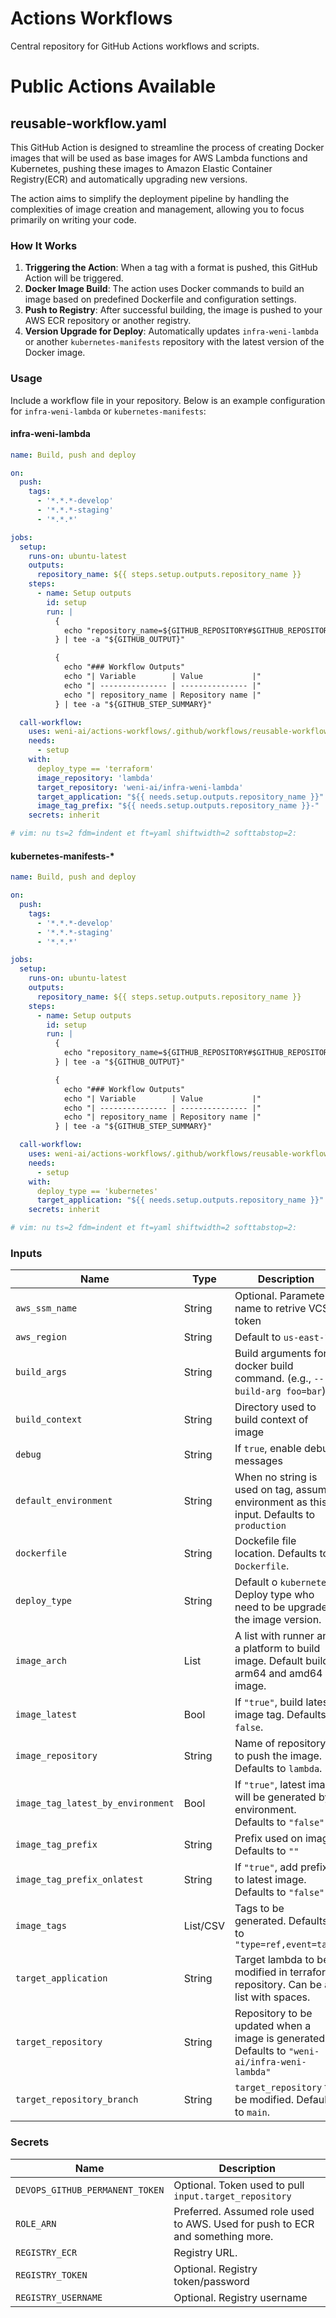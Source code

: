# Actions Workflows

Central repository for GitHub Actions workflows and scripts.

# Public Actions Available

## reusable-workflow.yaml

This GitHub Action is designed to streamline the process of creating Docker images that will be used as base images for AWS Lambda functions and Kubernetes, pushing these images to Amazon Elastic Container Registry(ECR) and automatically upgrading new versions.

The action aims to simplify the deployment pipeline by handling the complexities of image creation and management, allowing you to focus primarily on writing your code.

### How It Works

1. **Triggering the Action**: When a tag with a format is pushed, this GitHub Action will be triggered.
2. **Docker Image Build**: The action uses Docker commands to build an image based on predefined Dockerfile and configuration settings.
3. **Push to Registry**: After successful building, the image is pushed to your AWS ECR repository or another registry.
4. **Version Upgrade for Deploy**: Automatically updates `infra-weni-lambda` or another `kubernetes-manifests` repository with the latest version of the Docker image.

### Usage

Include a workflow file in your repository. Below is an example configuration for `infra-weni-lambda` or `kubernetes-manifests`:

#### infra-weni-lambda

```yaml
name: Build, push and deploy

on:
  push:
    tags:
      - '*.*.*-develop'
      - '*.*.*-staging'
      - '*.*.*'

jobs:
  setup:
    runs-on: ubuntu-latest
    outputs:
      repository_name: ${{ steps.setup.outputs.repository_name }}
    steps:
      - name: Setup outputs
        id: setup
        run: |
          {
            echo "repository_name=${GITHUB_REPOSITORY#$GITHUB_REPOSITORY_OWNER/}"
          } | tee -a "${GITHUB_OUTPUT}"

          {
            echo "### Workflow Outputs"
            echo "| Variable        | Value           |"
            echo "| --------------- | --------------- |"
            echo "| repository_name | Repository name |"
          } | tee -a "${GITHUB_STEP_SUMMARY}"

  call-workflow:
    uses: weni-ai/actions-workflows/.github/workflows/reusable-workflow.yaml@main
    needs:
      - setup
    with:
      deploy_type == 'terraform'
      image_repository: 'lambda'
      target_repository: 'weni-ai/infra-weni-lambda'
      target_application: "${{ needs.setup.outputs.repository_name }}"
      image_tag_prefix: "${{ needs.setup.outputs.repository_name }}-"
    secrets: inherit

# vim: nu ts=2 fdm=indent et ft=yaml shiftwidth=2 softtabstop=2:
```

#### kubernetes-manifests-*

```yaml
name: Build, push and deploy

on:
  push:
    tags:
      - '*.*.*-develop'
      - '*.*.*-staging'
      - '*.*.*'

jobs:
  setup:
    runs-on: ubuntu-latest
    outputs:
      repository_name: ${{ steps.setup.outputs.repository_name }}
    steps:
      - name: Setup outputs
        id: setup
        run: |
          {
            echo "repository_name=${GITHUB_REPOSITORY#$GITHUB_REPOSITORY_OWNER/}"
          } | tee -a "${GITHUB_OUTPUT}"

          {
            echo "### Workflow Outputs"
            echo "| Variable        | Value           |"
            echo "| --------------- | --------------- |"
            echo "| repository_name | Repository name |"
          } | tee -a "${GITHUB_STEP_SUMMARY}"

  call-workflow:
    uses: weni-ai/actions-workflows/.github/workflows/reusable-workflow.yaml@main
    needs:
      - setup
    with:
      deploy_type == 'kubernetes'
      target_application: "${{ needs.setup.outputs.repository_name }}"
    secrets: inherit

# vim: nu ts=2 fdm=indent et ft=yaml shiftwidth=2 softtabstop=2:
```

### Inputs

| Name               | Type        | Description                                                                                                                                                                       |
|--------------------|-------------|-----------------------------------------------------------------------------------------------------------------------------------------------------------------------------------|
| `aws_ssm_name` | String | Optional. Parameter name to retrive VCS token |
| `aws_region` | String | Default to `us-east-1` |
| `build_args` | String | Build arguments for docker build command. (e.g., `--build-arg foo=bar`) |
| `build_context` | String | Directory used to build context of image |
| `debug` | String | If `true`, enable debug messages |
| `default_environment` | String | When no string is used on tag, assume environment as this input. Defaults to `production` |
| `dockerfile` | String | Dockefile file location. Defaults to `Dockerfile`. |
| `deploy_type` | String | Default o `kubernetes`. Deploy type who need to be upgrade the image version. |
| `image_arch` | List | A list with runner and a platform to build image. Default build arm64 and amd64 image.
| `image_latest` | Bool | If `"true"`, build latest image tag. Defaults `false`. |
| `image_repository` | String | Name of repository to push the image. Defaults to `lambda`. |
| `image_tag_latest_by_environment` | Bool | If `"true"`, latest image will be generated by environment. Defaults to `"false"` |
| `image_tag_prefix` | String | Prefix used on image. Defaults to `""` |
| `image_tag_prefix_onlatest` | String | If `"true"`, add prefix to latest image. Defaults to `"false"` |
| `image_tags` | List/CSV | Tags to be generated. Defaults to `"type=ref,event=tag"` |
| `target_application` | String | Target lambda to be modified in terraform repository. Can be a list with spaces. |
| `target_repository` | String | Repository to be updated when a image is generated. Defaults to `"weni-ai/infra-weni-lambda"` |
| `target_repository_branch` | String | `target_repository` to be modified. Defaults to `main`. |

### Secrets

| Name               | Description                                                           |
|--------------------|-----------------------------------------------------------------------|
| `DEVOPS_GITHUB_PERMANENT_TOKEN` | Optional. Token used to pull `input.target_repository`   |
| `ROLE_ARN` | Preferred. Assumed role used to AWS. Used for push to ECR and something more. |
| `REGISTRY_ECR` | Registry URL. |
| `REGISTRY_TOKEN` | Optional. Registry token/password |
| `REGISTRY_USERNAME` | Optional. Registry username |

[modeline]: # ( vim: set fenc=utf-8 spell spl=en: )
